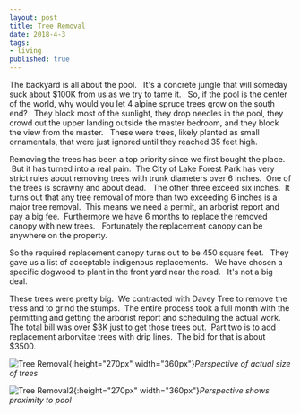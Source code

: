 ```yaml
---
layout: post
title: Tree Removal
date: 2018-4-3
tags:
- living
published: true
---
```


The backyard is all about the pool. &nbsp; It's a concrete jungle that will someday suck about $100K from us as we try to tame it. &nbsp; So, if the pool is the center of the world, why would you let 4 alpine spruce trees grow on the south end? &nbsp; They block most of the sunlight, they drop needles in the pool, they crowd out the upper landing outside the master bedroom, and they block the view from the master. &nbsp; These were trees, likely planted as small ornamentals, that were just ignored until they reached 35 feet high.

Removing the trees has been a top priority since we first bought the place. &nbsp;But it has turned into a real pain.  &nbsp;The City of Lake Forest Park has very strict rules about removing trees with trunk diameters over 6 inches.  &nbsp;One of the trees is scrawny and about dead. &nbsp; The other three exceed six inches.  &nbsp;It turns out that any tree removal of more than two exceeding 6 inches is a major tree removal.  &nbsp;This means we need a permit, an arborist report and pay a big fee.  &nbsp;Furthermore we have 6 months to replace the removed canopy with new trees. &nbsp; Fortunately the replacement canopy can be anywhere on the property.

So the required replacement canopy turns out to be 450 square feet. &nbsp; They gave us a list of acceptable indigenous replacements. &nbsp; We have chosen a specific dogwood to plant in the front yard near the road. &nbsp; It's not a big deal.

These trees were pretty big.  &nbsp;We contracted with Davey Tree to remove the tress and to grind the stumps.  &nbsp;The entire process took a full month with the permitting and getting the arborist report and scheduling the actual work. &nbsp; The total bill was over $3K just to get those trees out.  &nbsp;Part two is to add replacement arborvitae trees with drip lines.  &nbsp;The bid for that is about $3500.


![Tree Removal](https://user-images.githubusercontent.com/19477681/41992907-a8bdcfda-79fe-11e8-8f22-9d8f7ff0c799.jpg){:height="270px" width="360px"}*Perspective of actual size of trees*

![Tree Removal2](https://user-images.githubusercontent.com/19477681/41992929-b9704506-79fe-11e8-89c1-80473e86929d.jpg){:height="270px" width="360px"}*Perspective shows proximity to pool*
